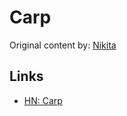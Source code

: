 # Carp

Original content by: [Nikita](https://wiki.nikiv.dev/)

## Links

- [HN: Carp](https://news.ycombinator.com/item?id=35092027)
